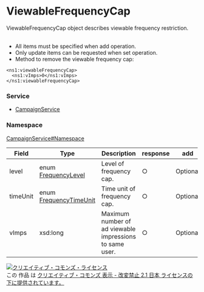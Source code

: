 

# ViewableFrequencyCap

ViewableFrequencyCap object describes viewable frequency restriction.<br>
<br>
* All items must be specified when add operation.<br>
* Only update items can be requested when set operation.<br>
* Method to remove the viewable frequency cap:<br>
```<br>
<ns1:viewableFrequencyCap>
  <ns1:vImps>0</ns1:vImps>
</ns1:viewableFrequencyCap>
```
        

### Service

+ [CampaignService](../../services/CampaignService.md)

### Namespace

[CampaignService#Namespace](../../services/CampaignService.md#namespace)

| Field | Type | Description | response | add | set | remove |
| ----- | ---- | ----------- | -------- | --------- | --------- | --------- |
| level | enum [FrequencyLevel](./FrequencyLevel.md) | Level of frequency cap. | ○ | Optional | Optional | - | |
| timeUnit | enum [FrequencyTimeUnit](./FrequencyTimeUnit.md) | Time unit of frequency cap. | ○ | Optional | Optional | - | |
| vImps | xsd:long | Maximum number of ad viewable impressions to same user. | ○ | Optional | Optional | - | |

<a rel="license" href="http://creativecommons.org/licenses/by-nd/2.1/jp/"><img alt="クリエイティブ・コモンズ・ライセンス" style="border-width:0" src="https://i.creativecommons.org/l/by-nd/2.1/jp/88x31.png" /></a><br />この 作品 は <a rel="license" href="http://creativecommons.org/licenses/by-nd/2.1/jp/">クリエイティブ・コモンズ 表示 - 改変禁止 2.1 日本 ライセンスの下に提供されています。</a>
